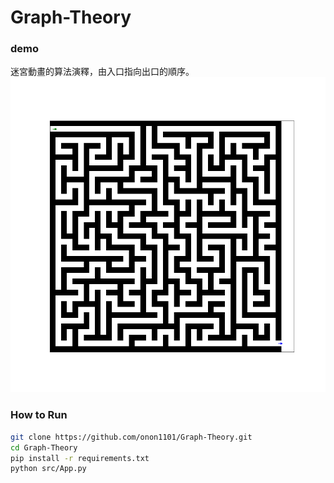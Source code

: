 # Graph-Theory


### demo

迷宮動畫的算法演釋，由入口指向出口的順序。
![](dist/test.gif)

### How to Run
```bash
git clone https://github.com/onon1101/Graph-Theory.git
cd Graph-Theory
pip install -r requirements.txt
python src/App.py
```